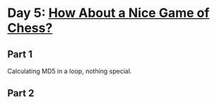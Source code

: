 # Day 5: [How About a Nice Game of Chess?](https://adventofcode.com/2016/day/5)

## Part 1

Calculating MD5 in a loop, nothing special.

## Part 2

